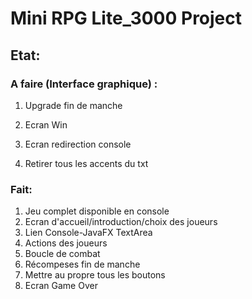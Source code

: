 # Mini RPG Lite_3000 Project

## Etat:

### A faire (Interface graphique) :


1) Upgrade fin de manche

5) Ecran Win
6) Ecran redirection console
6) Retirer tous les accents du txt

### Fait:
1) Jeu complet disponible en console
2) Ecran d'accueil/introduction/choix des joueurs
3) Lien Console-JavaFX TextArea
4) Actions des joueurs
5) Boucle de combat
6)  Récompeses fin de manche
7) Mettre au propre tous les boutons
8) Ecran Game Over
